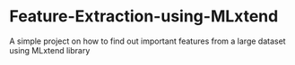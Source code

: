 # Feature-Extraction-using-MLxtend
A simple project on how to find out important features from a large dataset using MLxtend library
